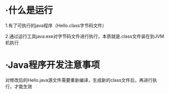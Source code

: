 # ·什么是运行



1.有了可执行的java程序（Hello.class字节码文件）

2.通过运行工具java.exe对字节码文件进行执行，本质就是.class文件装在到JVM机执行





# ·Java程序开发注意事项



对修改后的Hello.java源文件需要重新编译，生成新的class文件后，再进行执行，才能生效

